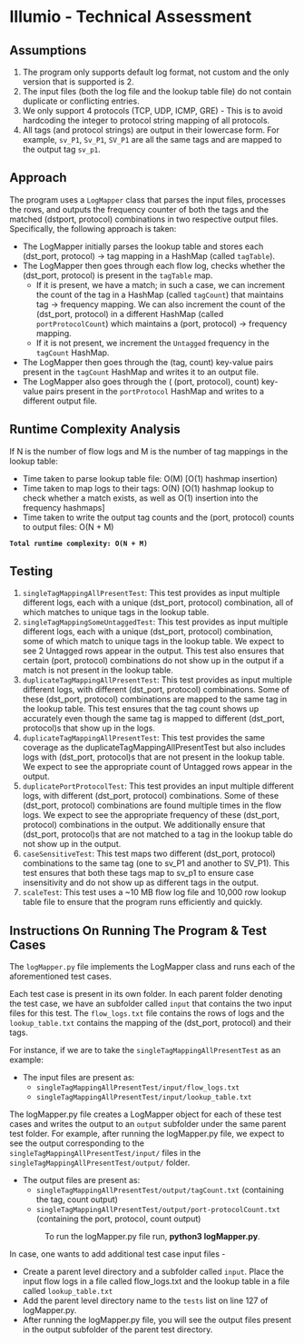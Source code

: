 # Illumio - Technical Assessment

## Assumptions
1. The program only supports default log format, not custom and the only version that is supported is 2. 
2. The input files (both the log file and the lookup table file) do not contain duplicate or conflicting entries.
3. We only support 4 protocols (TCP, UDP, ICMP, GRE) - This is to avoid hardcoding the integer to protocol string mapping of all protocols.
4. All tags (and protocol strings) are output in their lowercase form. For example, `sv_P1`, `Sv_P1`, `SV_P1` are all the same tags and are mapped to the output tag `sv_p1`.

## Approach
The program uses a `LogMapper` class that parses the input files, processes the rows, and outputs the frequency counter of both the tags and the matched (dstport, protocol) combinations in two respective output files.
Specifically, the following approach is taken:

* The LogMapper initially parses the lookup table and stores each (dst_port, protocol) -> tag mapping in a HashMap (called `tagTable`).
* The LogMapper then goes through each flow log, checks whether the (dst_port, protocol) is present in the `tagTable` map.
  + If it is present, we have a match; in such a case, we can increment the count of the tag in a HashMap (called `tagCount`) that maintains tag -> frequency mapping. We can also increment the count of the (dst_port, protocol) in a different HashMap (called `portProtocolCount`) which maintains a (port, protocol) -> frequency mapping.
  + If it is not present, we increment the `Untagged` frequency in the `tagCount` HashMap.
* The LogMapper then goes through the (tag, count) key-value pairs present in the `tagCount` HashMap and writes it to an output file.
* The LogMapper also goes through the ( (port, protocol), count) key-value pairs present in the `portProtocol` HashMap and writes to a different output file.

## Runtime Complexity Analysis

If N is the number of flow logs and M is the number of tag mappings in the lookup table:
* Time taken to parse lookup table file: O(M) [O(1) hashmap insertion)
* Time taken to map logs to their tags: O(N) [O(1) hashmap lookup to check whether a match exists, as well as O(1) insertion into the frequency hashmaps]
* Time taken to write the output tag counts and the (port, protocol) counts to output files: O(N + M)

<strong>`Total runtime complexity: O(N + M)`</strong>

## Testing

1. `singleTagMappingAllPresentTest`: This test provides as input multiple different logs, each with a unique (dst_port, protocol) combination, all of which matches to unique tags in the lookup table.
2. `singleTagMappingSomeUntaggedTest`: This test provides as input multiple different logs, each with a unique (dst_port, protocol) combination, some of which match to unique tags in the lookup table. We expect to see 2 Untagged rows appear in the output. This test also ensures that certain (port, protocol) combinations do not show up in the output if a match is not present in the lookup table.
3. `duplicateTagMappingAllPresentTest`: This test provides as input multiple different logs, with different (dst_port, protocol) combinations. Some of these (dst_port, protocol) combinations are mapped to the same tag in the lookup table. This test ensures that the tag count shows up accurately even though the same tag is mapped to different (dst_port, protocol)s that show up in the logs.
4. `duplicateTagMappingAllPresentTest`: This test provides the same coverage as the duplicateTagMappingAllPresentTest but also includes logs with (dst_port, protocol)s that are not present in the lookup table. We expect to see the appropriate count of Untagged rows appear in the output.
5. `duplicatePortProtocolTest`: This test provides an input multiple different logs, with different (dst_port, protocol) combinations. Some of these (dst_port, protocol) combinations are found multiple times in the flow logs. We expect to see the appropriate frequency of these (dst_port, protocol) combinations in the output. We additionally ensure that (dst_port, protocol)s that are not matched to a tag in the lookup table do not show up in the output.
6. `caseSensitiveTest`: This test maps two different (dst_port, protocol) combinations to the same tag (one to sv_P1 and another to SV_P1). This test ensures that both these tags map to sv_p1 to ensure case insensitivity and do not show up as different tags in the output.
7. `scaleTest`: This test uses a ~10 MB flow log file and 10,000 row lookup table file to ensure that the program runs efficiently and quickly.

## Instructions On Running The Program & Test Cases

The `logMapper.py` file implements the LogMapper class and runs each of the aforementioned test cases. 

Each test case is present in its own folder. In each parent folder denoting the test case, we have an subfolder called `input` that contains the two input files for this test. 
The `flow_logs.txt` file contains the rows of logs and the `lookup_table.txt` contains the mapping of the (dst_port, protocol) and their tags. 

For instance, if we are to take the `singleTagMappingAllPresentTest` as an example:
* The input files are present as:
  + `singleTagMappingAllPresentTest/input/flow_logs.txt`
  + `singleTagMappingAllPresentTest/input/lookup_table.txt`

The logMapper.py file creates a LogMapper object for each of these test cases and writes the output to an `output` subfolder under the same parent test folder.
For example, after running the logMapper.py file, we expect to see the output corresponding to the `singleTagMappingAllPresentTest/input/` files in the `singleTagMappingAllPresentTest/output/` folder.
* The output files are present as:
  + `singleTagMappingAllPresentTest/output/tagCount.txt` (containing the tag, count output)
  + `singleTagMappingAllPresentTest/output/port-protocolCount.txt` (containing the port, protocol, count output)
    
<p align="center">To run the logMapper.py file run, <strong>python3 logMapper.py</strong>.</p>

In case, one wants to add additional test case input files - 
* Create a parent level directory and a subfolder called `input`. Place the input flow logs in a file called flow_logs.txt and the lookup table in a file called `lookup_table.txt`
* Add the parent level directory name to the `tests` list on line 127 of logMapper.py.
* After running the logMapper.py file, you will see the output files present in the output subfolder of the parent test directory.




